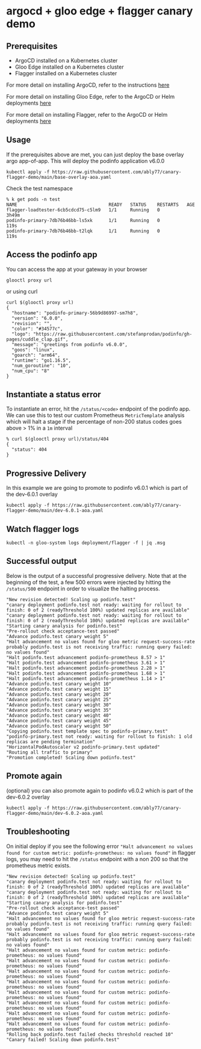 # argocd + gloo edge + flagger canary demo

## Prerequisites
- ArgoCD installed on a Kubernetes cluster
- Gloo Edge installed on a Kubernetes cluster
- Flagger installed on a Kubernetes cluster

For more detail on installing ArgoCD, refer to the instructions [here](https://github.com/solo-io/gitops-library/tree/main/argocd/)

For more detail on installing Gloo Edge, refer to the ArgoCD or Helm deployments [here](https://github.com/solo-io/gitops-library/tree/main/gloo-edge/deploy)

For more detail on installing Flagger, refer to the ArgoCD or Helm deployments [here](https://github.com/solo-io/gitops-library/tree/main/flagger/deploy)

## Usage
If the prerequisites above are met, you can just deploy the base overlay argo app-of-app. This will deploy the podinfo application v6.0.0
```
kubectl apply -f https://raw.githubusercontent.com/ably77/canary-flagger-demo/main/base-overlay-aoa.yaml
```

Check the test namespace
```
% k get pods -n test
NAME                                  READY   STATUS    RESTARTS   AGE
flagger-loadtester-6cb5cdcd75-c5lm9   1/1     Running   0          3h49m
podinfo-primary-7db76b46bb-ls5xk      1/1     Running   0          119s
podinfo-primary-7db76b46bb-t2lqk      1/1     Running   0          119s
```

## Access the podinfo app
You can access the app at your gateway in your browser
```
glooctl proxy url
```

or using curl
```
curl $(glooctl proxy url)
{
  "hostname": "podinfo-primary-56b9d86997-sm7h8",
  "version": "6.0.0",
  "revision": "",
  "color": "#34577c",
  "logo": "https://raw.githubusercontent.com/stefanprodan/podinfo/gh-pages/cuddle_clap.gif",
  "message": "greetings from podinfo v6.0.0",
  "goos": "linux",
  "goarch": "arm64",
  "runtime": "go1.16.5",
  "num_goroutine": "10",
  "num_cpu": "8"
}
```

## Instantiate a status error
To instantiate an error, hit the `/status/<code>` endpoint of the podinfo app. We can use this to test our custom Prometheus `MetricTemplate` analysis which will halt a stage if the percentage of non-200 status codes goes above > 1% in a `1m` interval
```
% curl $(glooctl proxy url)/status/404
{
  "status": 404
}
```

## Progressive Delivery
In this example we are going to promote to podinfo v6.0.1 which is part of the dev-6.0.1 overlay
```
kubectl apply -f https://raw.githubusercontent.com/ably77/canary-flagger-demo/main/dev-6.0.1-aoa.yaml
```

## Watch flagger logs
```
kubectl -n gloo-system logs deployment/flagger -f | jq .msg
```

## Successful output
Below is the output of a successful progressive delivery. Note that at the beginning of the test, a few 500 errors were injected by hitting the `/status/500` endpoint in order to visualize the halting process. 
```
"New revision detected! Scaling up podinfo.test"
"canary deployment podinfo.test not ready: waiting for rollout to finish: 0 of 2 (readyThreshold 100%) updated replicas are available"
"canary deployment podinfo.test not ready: waiting for rollout to finish: 0 of 2 (readyThreshold 100%) updated replicas are available"
"Starting canary analysis for podinfo.test"
"Pre-rollout check acceptance-test passed"
"Advance podinfo.test canary weight 5"
"Halt advancement no values found for gloo metric request-success-rate probably podinfo.test is not receiving traffic: running query failed: no values found"
"Halt podinfo.test advancement podinfo-prometheus 8.57 > 1"
"Halt podinfo.test advancement podinfo-prometheus 3.61 > 1"
"Halt podinfo.test advancement podinfo-prometheus 2.28 > 1"
"Halt podinfo.test advancement podinfo-prometheus 1.68 > 1"
"Halt podinfo.test advancement podinfo-prometheus 1.14 > 1"
"Advance podinfo.test canary weight 10"
"Advance podinfo.test canary weight 15"
"Advance podinfo.test canary weight 20"
"Advance podinfo.test canary weight 25"
"Advance podinfo.test canary weight 30"
"Advance podinfo.test canary weight 35"
"Advance podinfo.test canary weight 40"
"Advance podinfo.test canary weight 45"
"Advance podinfo.test canary weight 50"
"Copying podinfo.test template spec to podinfo-primary.test"
"podinfo-primary.test not ready: waiting for rollout to finish: 1 old replicas are pending termination"
"HorizontalPodAutoscaler v2 podinfo-primary.test updated"
"Routing all traffic to primary"
"Promotion completed! Scaling down podinfo.test"
```

## Promote again
(optional) you can also promote again to podinfo v6.0.2 which is part of the dev-6.0.2 overlay
```
kubectl apply -f https://raw.githubusercontent.com/ably77/canary-flagger-demo/main/dev-6.0.2-aoa.yaml
```

## Troubleshooting
On initial deploy if you see the following error `"Halt advancement no values found for custom metric: podinfo-prometheus: no values found"` in flagger logs, you may need to hit the `/status` endpoint with a non 200 so that the prometheus metric exists.
```
"New revision detected! Scaling up podinfo.test"
"canary deployment podinfo.test not ready: waiting for rollout to finish: 0 of 2 (readyThreshold 100%) updated replicas are available"
"canary deployment podinfo.test not ready: waiting for rollout to finish: 0 of 2 (readyThreshold 100%) updated replicas are available"
"Starting canary analysis for podinfo.test"
"Pre-rollout check acceptance-test passed"
"Advance podinfo.test canary weight 5"
"Halt advancement no values found for gloo metric request-success-rate probably podinfo.test is not receiving traffic: running query failed: no values found"
"Halt advancement no values found for gloo metric request-success-rate probably podinfo.test is not receiving traffic: running query failed: no values found"
"Halt advancement no values found for custom metric: podinfo-prometheus: no values found"
"Halt advancement no values found for custom metric: podinfo-prometheus: no values found"
"Halt advancement no values found for custom metric: podinfo-prometheus: no values found"
"Halt advancement no values found for custom metric: podinfo-prometheus: no values found"
"Halt advancement no values found for custom metric: podinfo-prometheus: no values found"
"Halt advancement no values found for custom metric: podinfo-prometheus: no values found"
"Halt advancement no values found for custom metric: podinfo-prometheus: no values found"
"Halt advancement no values found for custom metric: podinfo-prometheus: no values found"
"Rolling back podinfo.test failed checks threshold reached 10"
"Canary failed! Scaling down podinfo.test"
```